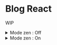 # Blog React

WIP

<details>
  <summary>Mode zen : Off</summary>

![Off](./docs/off.png)

</details>

<details>
  <summary>Mode zen : On</summary>

![On](./docs/on.png)

</details>
